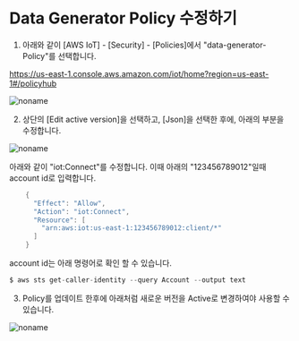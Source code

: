 # Data Generator Policy 수정하기

1) 아래와 같이 [AWS IoT] - [Security] - [Policies]에서 "data-generator-Policy"를 선택합니다. 

https://us-east-1.console.aws.amazon.com/iot/home?region=us-east-1#/policyhub

![noname](https://user-images.githubusercontent.com/52392004/177150450-c142142f-0e60-414c-a6f8-369b4134b4d6.png)

2) 상단의 [Edit active version]을 선택하고, [Json]을 선택한 후에, 아래의 부분을 수정합니다. 


![noname](https://user-images.githubusercontent.com/52392004/177151158-cd324ab9-05ae-4ef5-b211-8b47f39da984.png)

아래와 같이 "iot:Connect"를 수정합니다. 이때 아래의 "123456789012"일때 account id로 입력합니다. 

```java
    {
      "Effect": "Allow",
      "Action": "iot:Connect",
      "Resource": [
        "arn:aws:iot:us-east-1:123456789012:client/*"
      ]
    }
```

account id는 아래 명령어로 확인 할 수 있습니다.

```c
$ aws sts get-caller-identity --query Account --output text
```

3) Policy를 업데이트 한후에 아래처럼 새로운 버전을 Active로 변경하여야 사용할 수 있습니다. 

![noname](https://user-images.githubusercontent.com/52392004/177152772-acc63cc1-0f02-455f-bfde-cf7d56fe1db9.png)
